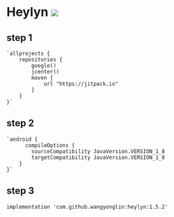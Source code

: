 # Heylyn [![](https://jitpack.io/v/wangyonglin/heylyn.svg)](https://jitpack.io/#wangyonglin/heylyn)

## step 1

	`allprojects {
		repositories {
			google()
			jcenter()
			maven {
				url "https://jitpack.io"
			}
		}
	}`

## step 2

	`android {
		  compileOptions {
			sourceCompatibility JavaVersion.VERSION_1_8
			targetCompatibility JavaVersion.VERSION_1_8
		}
	}`
## step 3

	implementation 'com.github.wangyonglin:heylyn:1.5.2'